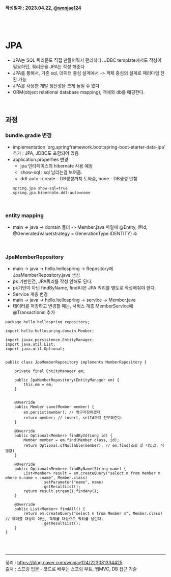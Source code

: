 #### 작성일자 : 2023.04.22, [@wonjae124](https://github.com/wonjae124)
<br/><br/>

# JPA
- JPA는 SQL 쿼리문도 직접 만들어줘서 편리하다. JDBC template에서도 작성이 필요하던, 쿼리문을 JPA는 작성 해준다
- JPA를 통해서, 기존 sql, 데이터 중심 설계에서 -> 객체 중심의 설계로 패러다임 전환 가능
- JPA를 사용한 개발 생산성을 크게 높일 수 있다
- ORM(object relational database mapping), 객체와 db를 매핑한다.
<br/>

## 과정

### bundle.gradle 변경
  - implementation 'org.springframework.boot:spring-boot-starter-data-jpa' 추가 : JPA, JDBC도 포함되어 있음
- application.properties 변경
  - jpa 인터페이스의 hibernate 사용 예정
  - show-sql : sql 날리는걸 보여줌.
  - ddl-auto : create - DB생성까지 도와줌, none - DB생성 안함
  ```
  spring.jpa.show-sql=true 
  spring.jpa.hibernate.ddl-auto=none
  ```
<br/> 

### entity mapping 
  - main -> java -> domain 폴더 -> Member.java 파일에 @Entity, @Id, @GeneratedValue(strategy = GenerationType.IDENTITY) 추
<br/>

### JpaMemberRepository 
  -  main -> java -> hello.hellospring -> Repository에 JpaMemberRepository.java 생성
  - pk 기반인건, JPA쿼리를 작성 안해도 된다.
  - pk기반이 아닌 findByName, findAll은 JPA 쿼리를 별도로 작성해줘야 한다.
 - Service 계층 변경
  - main -> java -> hello.hellospring -> service -> Member.java
  - 데이터를 저장하고 변경할 때는, 서비스 계층 MemberService에 @Transactional 추가
 
  ```
  package hello.hellospring.repository;

  import hello.hellospring.domain.Member;

  import javax.persistence.EntityManager;
  import java.util.List;
  import java.util.Optional;


  public class JpaMemberRepository implements MemberRepository {

      private final EntityManager em;

      public JpaMemberRepository(EntityManager em) {
          this.em = em;
      }


      @Override
      public Member save(Member member) {
          em.persist(member); // 영구저장하겠다
          return member; // insert, setId까지 전부해준다.
      }

      @Override
      public Optional<Member> findById(Long id) {
          Member member = em.find(Member.class, id);
          return Optional.ofNullable(member); // em.find(조회 할 타입값, 식별값)
      }

      @Override
      public Optional<Member> findByName(String name) {
          List<Member> result = em.createQuery("select m from Member m where m.name = :name", Member.class)
                  .setParameter("name", name)
                  .getResultList();
          return result.stream().findAny();
      }

      @Override
      public List<Member> findAll() {
          return em.createQuery("select m from Member m", Member.class) // 테이블 대상이 아닌, 객체를 대상으로 쿼리를 날린다.
                  .getResultList();
      }
  }

  ```

<br/><br/>

---
정리 : https://blog.naver.com/wonjae124/223081334425<br/>
출처 : 스프링 입문 - 코드로 배우는 스프링 부트, 웹MVC, DB 접근 기술

<br/><br/>
